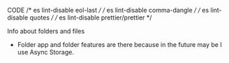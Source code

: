 CODE
/* es lint-disable eol-last */
/* es lint-disable comma-dangle */
/* es lint-disable quotes */
/* es lint-disable prettier/prettier */

Info about folders and files
- Folder app and  folder features are there because in the future may be I use Async Storage.